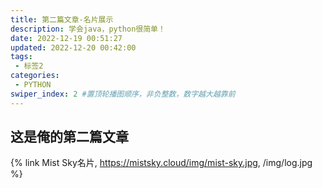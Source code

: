 ```yaml
---
title: 第二篇文章-名片展示
description: 学会java，python很简单！
date: 2022-12-19 00:51:27
updated: 2022-12-20 00:42:00
tags:
 - 标签2
categories:
 - PYTHON
swiper_index: 2 #置顶轮播图顺序，非负整数，数字越大越靠前
---
```

## 这是俺的第二篇文章

{% link Mist Sky名片, https://mistsky.cloud/img/mist-sky.jpg, /img/log.jpg %}